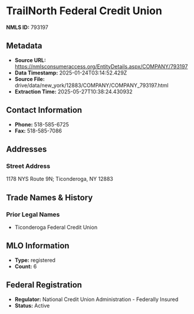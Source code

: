 # TrailNorth Federal Credit Union

**NMLS ID:** 793197

## Metadata
- **Source URL:** https://nmlsconsumeraccess.org/EntityDetails.aspx/COMPANY/793197
- **Data Timestamp:** 2025-01-24T03:14:52.429Z
- **Source File:** drive/data/new_york/12883/COMPANY/COMPANY_793197.html
- **Extraction Time:** 2025-05-27T10:38:24.430932

## Contact Information
- **Phone:** 518-585-6725
- **Fax:** 518-585-7086

## Addresses
### Street Address
1178 NYS Route 9N; Ticonderoga, NY 12883

## Trade Names & History
### Prior Legal Names
- Ticonderoga Federal Credit Union

## MLO Information
- **Type:** registered
- **Count:** 6

## Federal Registration
- **Regulator:** National Credit Union Administration - Federally Insured
- **Status:** Active
